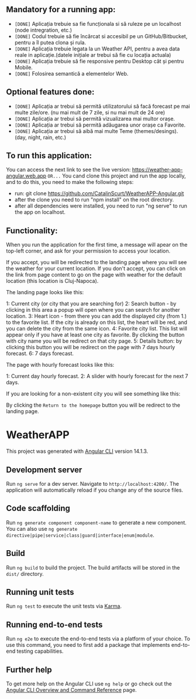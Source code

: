 ## Mandatory for a running app:

- `[DONE]` Aplicația trebuie sa fie funcționala si să ruleze pe un localhost (node intregration, etc.)
- `[DONE]` Codul trebuie să fie încărcat si accesibil pe un GitHub/Bitbucket, pentru a îl putea clona și rula.
- `[DONE]` Aplicația trebuie legata la un Weather API, pentru a avea data reale in aplicație.(datele inițiale ar trebui să fie cu locația actuala)
- `[DONE]` Aplicația trebuie să fie responsive pentru Desktop cât și pentru Mobile.
- `[DONE]` Folosirea semantică a elementelor Web.

## Optional features done:

- `[DONE]` Aplicația ar trebui să permită utilizatorului să facă forecast pe mai multe zile/ore. (nu mai mult de 7 zile, si nu mai mult de 24 ore)
- `[DONE]` Aplicația ar trebui să permită vizualizarea mai multor orașe.
- `[DONE]` Aplicația ar trebui să permită adăugarea unor orașe ca Favorite.
- `[DONE]` Aplicația ar trebui să aibă mai multe Teme (themes/desings). (day, night, rain, etc.)

## To run this application:

You can access the next link to see the live version: https://weather-app-angular.web.app
`OR...`
You cand clone this project and run the app locally, and to do this, you need to make the following steps:
- run: git clone https://github.com/CatalinScurt/WeatherAPP-Angular.git
- after the clone you need to run "npm install" on the root directory.
- after all dependencies were installed, you need to run "ng serve" to run the app on localhost.

## Functionality:

When you run the application for the first time, a message will apear on the top-left corner, and ask for your permission to access your location. 


If you accept, you will be redirected to the landing page where you will see the weather for your current location. If you don't accept, you can click on the link from page content to go on the page with weather for the default location (this location is Cluj-Napoca).

The landing page looks like this: 


1: Current city (or city that you are searching for)
2: Search button - by clicking in this area a popup will open where you can search for another location.
3: Heart icon - from there you can add the displayed city (from 1.) to the favorite list. If the city is already on this list, the heart will be red, and you can delete the city from the same icon.
4: Favorite city list. This list will appear only if you have at least one city as favorite. By clicking the button with city name you will be redirect on that city page.
5: Details button: by clicking this button you will be redirect on the page with 7 days hourly forecast.
6: 7 days forecast.


The page with hourly forecast looks like this:


1: Current day hourly forecast.
2: A slider with hourly forecast for the next 7 days.

If you are looking for a non-existent city you will see something like this:


By clicking the `Return to the homepage` button you will be redirect to the landing page.


# WeatherAPP

This project was generated with [Angular CLI](https://github.com/angular/angular-cli) version 14.1.3.

## Development server

Run `ng serve` for a dev server. Navigate to `http://localhost:4200/`. The application will automatically reload if you change any of the source files.

## Code scaffolding

Run `ng generate component component-name` to generate a new component. You can also use `ng generate directive|pipe|service|class|guard|interface|enum|module`.

## Build

Run `ng build` to build the project. The build artifacts will be stored in the `dist/` directory.

## Running unit tests

Run `ng test` to execute the unit tests via [Karma](https://karma-runner.github.io).

## Running end-to-end tests

Run `ng e2e` to execute the end-to-end tests via a platform of your choice. To use this command, you need to first add a package that implements end-to-end testing capabilities.

## Further help

To get more help on the Angular CLI use `ng help` or go check out the [Angular CLI Overview and Command Reference](https://angular.io/cli) page.
